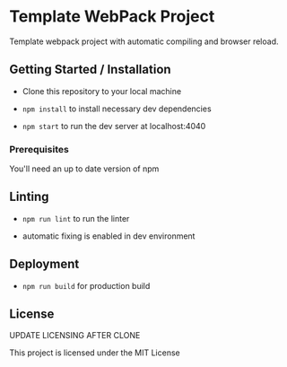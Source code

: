 # Template WebPack Project

Template webpack project with automatic compiling and browser reload.

## Getting Started / Installation

- Clone this repository to your local machine

- `npm install` to install necessary dev dependencies

- `npm start` to run the dev server at localhost:4040

### Prerequisites

You'll need an up to date version of npm

## Linting

- `npm run lint` to run the linter

- automatic fixing is enabled in dev environment

## Deployment

- `npm run build` for production build

## License

UPDATE LICENSING AFTER CLONE

This project is licensed under the MIT License
